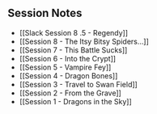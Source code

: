 
## Session Notes
- [[Slack Session 8 .5 - Regendy]]
- [[Session 8 - The Itsy Bitsy Spiders…]]
- [[Session 7 - This Battle Sucks]]
- [[Session 6 - Into the Crypt]]
- [[Session 5 - Vampire Fey]]
- [[Session 4 - Dragon Bones]]
- [[Session 3 - Travel to Swan Field]]
- [[Session 2 - From the Grave]]
- [[Session 1 - Dragons in the Sky]]



